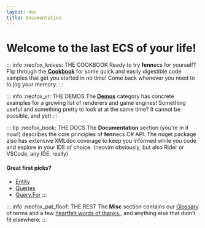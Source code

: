 ```yaml
---
layout: doc
title: Documentation
---
```


# Welcome to the last ECS of your life!

::: info :neofox_knives: THE COOKBOOK
Ready to try **fenn**ecs for yourself? Flip through the **[Cookbook](/cookbook/index)** for some quick and easily digestible code samples that get you started in no time! Come back whenever you need to to jog your memory.
:::

::: info :neofox_vr: THE DEMOS
The **[Demos](/demos/index)** category has concrete examples for a growing list of renderers and game engines! Something useful and something pretty to look at at the same time? It cannot be possible, and yet!
:::

::: tip :neofox_book: THE DOCS
The **Documentation** section (you're in it now!) describes the core principles of **fenn**ecs C# API. The nuget package also has extensive XMLdoc coverage to keep you informed while you code and explore in your IDE of choice. (neovim obviously, but also Rider or VSCode, any IDE, really)

#### Great first picks?
- [Entity](Entities/)
- [Queries](Queries/)
- [Query.For](Queries/Query.For.md)
:::


::: info :neofox_pat_floof: THE REST
The **Misc** section contains our [Glossary](/misc/Glossary.md) of terms and a few [heartfelt words of thanks.](/misc/Acknowledgements.md), and anything else that didn't fit elsewhere.
:::
